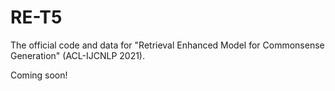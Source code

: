 # RE-T5
The official code and data for "Retrieval Enhanced Model for Commonsense Generation" (ACL-IJCNLP 2021).

Coming soon!
